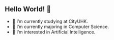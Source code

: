 ## Hello World! 👋
- 🔭 I’m currently studying at CityUHK.
- 🌱 I’m currently majoring in Computer Science.
- 🤔 I’m interested in Artificial Intelligence.

<!--
**FelixFeiyu/FelixFeiyu** is a ✨ _special_ ✨ repository because its `README.md` (this file) appears on your GitHub profile.

- 🔭 I’m currently working on CityUHK。
- 🌱 I’m currently learning Computer Science
- 👯 I’m looking to collaborate on ...
- 🤔 I’m looking for help with ...
- 💬 Ask me about ...
- 📫 How to reach me: ...
- 😄 Pronouns: ...
- ⚡ Fun fact: ...
-->
